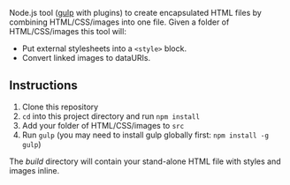 Node.js tool ([gulp](http://gulpjs.com) with plugins) to create encapsulated HTML files by combining HTML/CSS/images into one file. Given a folder of HTML/CSS/images this tool will:

- Put external stylesheets into a `<style>` block.
- Convert linked images to dataURIs.

## Instructions

1. Clone this repository
2. `cd` into this project directory and run `npm install`  
3. Add your folder of HTML/CSS/images to `src`
4. Run `gulp` (you may need to install gulp globally first: `npm install -g gulp`)

The *build* directory will contain your stand-alone HTML file with styles and images inline.
